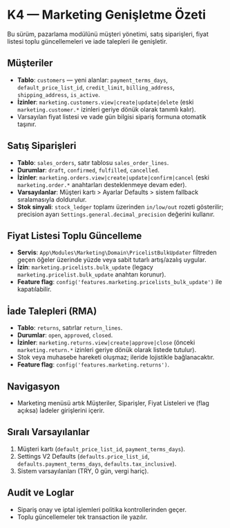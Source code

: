 # K4 — Marketing Genişletme Özeti

Bu sürüm, pazarlama modülünü müşteri yönetimi, satış siparişleri, fiyat listesi toplu güncellemeleri ve iade talepleri ile genişletir.

## Müşteriler
- **Tablo**: `customers` — yeni alanlar: `payment_terms_days`, `default_price_list_id`, `credit_limit`, `billing_address`, `shipping_address`, `is_active`.
- **İzinler**: `marketing.customers.view|create|update|delete` (eski `marketing.customer.*` izinleri geriye dönük olarak tanımlı kalır).
- Varsayılan fiyat listesi ve vade gün bilgisi sipariş formuna otomatik taşınır.

## Satış Siparişleri
- **Tablo**: `sales_orders`, satır tablosu `sales_order_lines`.
- **Durumlar**: `draft`, `confirmed`, `fulfilled`, `cancelled`.
- **İzinler**: `marketing.orders.view|create|update|confirm|cancel` (eski `marketing.order.*` anahtarları desteklenmeye devam eder).
- **Varsayılanlar**: Müşteri kartı > Ayarlar Defaults > sistem fallback sıralamasıyla doldurulur.
- **Stok sinyali**: `stock_ledger` toplamı üzerinden `in/low/out` rozeti gösterilir; precision ayarı `Settings.general.decimal_precision` değerini kullanır.

## Fiyat Listesi Toplu Güncelleme
- **Servis**: `App\Modules\Marketing\Domain\PricelistBulkUpdater` filtreden geçen öğeler üzerinde yüzde veya sabit tutarlı artış/azalış uygular.
- **İzin**: `marketing.pricelists.bulk_update` (legacy `marketing.pricelist.bulk_update` anahtarı korunur).
- **Feature flag**: `config('features.marketing.pricelists_bulk_update')` ile kapatılabilir.

## İade Talepleri (RMA)
- **Tablo**: `returns`, satırlar `return_lines`.
- **Durumlar**: `open`, `approved`, `closed`.
- **İzinler**: `marketing.returns.view|create|approve|close` (önceki `marketing.return.*` izinleri geriye dönük olarak listede tutulur).
- Stok veya muhasebe hareketi oluşmaz; ileride lojistikle bağlanacaktır.
- **Feature flag**: `config('features.marketing.returns')`.

## Navigasyon
- Marketing menüsü artık Müşteriler, Siparişler, Fiyat Listeleri ve (flag açıksa) İadeler girişlerini içerir.

## Sıralı Varsayılanlar
1. Müşteri kartı (`default_price_list_id`, `payment_terms_days`).
2. Settings V2 Defaults (`defaults.price_list_id`, `defaults.payment_terms_days`, `defaults.tax_inclusive`).
3. Sistem varsayılanları (TRY, 0 gün, vergi hariç).

## Audit ve Loglar
- Sipariş onay ve iptal işlemleri politika kontrollerinden geçer.
- Toplu güncellemeler tek transaction ile yazılır.
